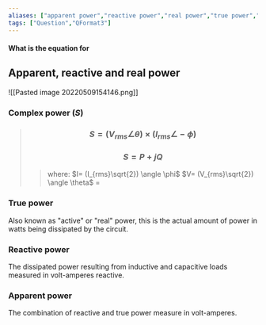 ```yaml
---
aliases: ["apparent power","reactive power","real power","true power","active power"]
tags: ["Question","QFormat3"]
---
```


#### What is the equation for
## Apparent, reactive and real power

![[Pasted image 20220509154146.png]]

### Complex power ($S$)

> ### $$ S = (V_{rms}\angle \theta) \times (I_{rms}\angle -\phi) $$ 
> ### $$ S = P + jQ $$
>> where:
>> $I= (I_{rms}\sqrt{2}) \angle \phi$ 
>> $V= (V_{rms}\sqrt{2}) \angle \theta$ 
>> $=$

### True power
Also known as "active" or "real" power, this is the actual amount of power in watts being dissipated by the circuit.

### Reactive power
The dissipated power resulting from inductive and capacitive loads measured in volt-amperes reactive.

### Apparent power
The combination of reactive and true power measure in volt-amperes. 
